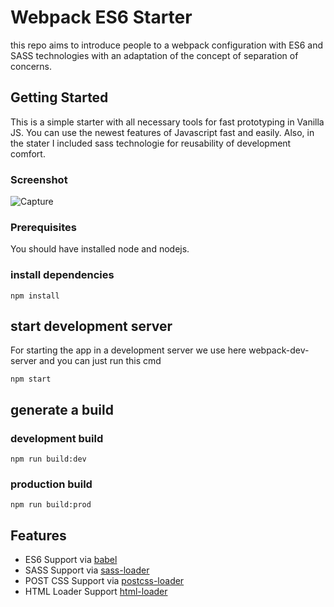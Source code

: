 # Webpack ES6 Starter

this repo aims to introduce people to a webpack configuration with ES6 and SASS technologies with an adaptation of the concept of separation of concerns.

## Getting Started

This is a simple starter with all necessary tools for fast prototyping in Vanilla JS. You can use the newest features of Javascript fast and easily. Also, in the stater I included sass technologie for reusability of development comfort.

### Screenshot
![Capture](https://user-images.githubusercontent.com/37594056/72417120-7fec0980-3778-11ea-89ba-4253a952cd26.PNG)

### Prerequisites
You should have installed node and nodejs.


### install dependencies
```
npm install
```

## start development server 
For starting the app in a development server we use here webpack-dev-server and you can just run this cmd
```
npm start
```


## generate a build 
### development build 
```
npm run build:dev
```

### production build 
```
npm run build:prod
```

## Features
* ES6 Support via [babel](https://babeljs.io/)
* SASS Support via [sass-loader](https://github.com/jtangelder/sass-loader)
* POST CSS Support via [postcss-loader](https://github.com/postcss/postcss-loader)
* HTML Loader Support [html-loader](https://github.com/webpack-contrib/html-loader)
